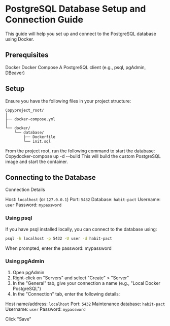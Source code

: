 # PostgreSQL Database Setup and Connection Guide

This guide will help you set up and connect to the PostgreSQL database using Docker.

## Prerequisites

Docker
Docker Compose
A PostgreSQL client (e.g., psql, pgAdmin, DBeaver)

## Setup

Ensure you have the following files in your project structure:

```
Copyproject_root/
│
├── docker-compose.yml
│
└── docker/
    └── database/
        ├── Dockerfile
        └── init.sql
```

From the project root, run the following command to start the database:
Copydocker-compose up -d --build
This will build the custom PostgreSQL image and start the container.

## Connecting to the Database

Connection Details

Host: `localhost` (or `127.0.0.1`)
Port: `5432`
Database: `habit-pact`
Username: `user`
Password: `mypassword`

### Using psql

If you have psql installed locally, you can connect to the database using:

```sh
psql -h localhost -p 5432 -U user -d habit-pact
```

When prompted, enter the password: mypassword

### Using pgAdmin

1. Open pgAdmin
2. Right-click on "Servers" and select "Create" > "Server"
3. In the "General" tab, give your connection a name (e.g., "Local Docker PostgreSQL")
4. In the "Connection" tab, enter the following details:

Host name/address: `localhost`
Port: `5432`
Maintenance database: `habit-pact`
Username: `user`
Password: `mypassword`

Click "Save"
